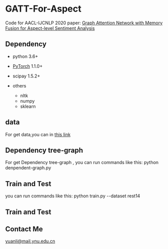 # GATT-For-Aspect

Code for AACL-IJCNLP 2020 paper: [Graph Attention Network with Memory Fusion for Aspect-level Sentiment Analysis](https://www.aclweb.org/anthology/2020.aacl-main.4/)


## Dependency 

- python 3.6+
- [PyTorch](https://pytorch.org/) 1.1.0+
- scipay 1.5.2+



- others
  - nltk
  - numpy
  - sklearn
## data 
For get data,you can in [this link](https://github.com/GeneZC/ASGCN)


## Dependency tree-graph
For get Dependency tree-graph , you can run commands like this:
python denpendent-graph.py


## Train and Test 
you can run commands like this:
python train.py --dataset rest14
## Train and Test 
## Contact Me 
yuanli@mail.ynu.edu.cn

